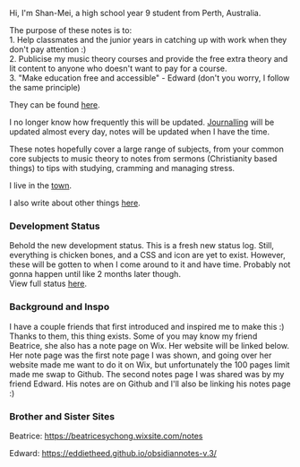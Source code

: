 ---
---
<head>
  <title>
    Shan-Mei's Notes!
    <link href="style.css" rel="stylesheet" type="text/css">
  </title>
</head>
<body>
  <p>Hi, I'm Shan-Mei, a high school year 9 student from Perth, Australia.</p>
  <p>The purpose of these notes is to:<br>1. Help classmates and the junior years in catching up with work when they don't pay attention :)<br>2. Publicise my music theory courses and provide the free extra theory and lit content to anyone who doesn't want to pay for a course.<br>3. "Make education free and accessible" - Edward (don't you worry, I follow the same principle)</p>
  <p>They can be found <a href="https://shan-mei.github.io/shanmeis-notes/notes.html">here</a>.</p>
  <p>I no longer know how frequently this will be updated. <a href="https://shan-mei.github.io/shanmeis-notes/journalling.html">Journalling</a> will be updated almost every day, notes will be updated when I have the time.</p>
  <p>These notes hopefully cover a large range of subjects, from your common core subjects to music theory to notes from sermons (Christianity based things) to tips with studying, cramming and managing stress.</p>
  <p>I live in the <a href="https://shan-mei.github.io/shanmeis-notes/ranting/the-town.html">town</a>.</p>
  <p>I also write about other things <a href="https://shan-mei.github.io/shanmeis-notes/ranting.html">here</a>.</p>

  <h3>Development Status</h3>
  <p>Behold the new development status. This is a fresh new status log. Still, everything is chicken bones, and a CSS and icon are yet to exist. However, these will be gotten to when I come around to it and have time. Probably not gonna happen until like 2 months later though.<br>View full status <a href="https://shan-mei.github.io/shanmeis-notes/dev-stat.html">here</a>.</p>

  <h3>
    Background and Inspo
  </h3>
  <p>
    I have a couple friends that first introduced and inspired me to make this :) Thanks to them, this thing exists. Some of you may know my friend Beatrice, she also has a note page on Wix. Her website will be linked below. Her note page was the first note page I was shown, and going over her website made me want to do it on Wix, but unfortunately the 100 pages limit made me swap to Github. The second notes page I was shared was by my friend Edward. His notes are on Github and I'll also be linking his notes page :)
  </p>

  <h3>
    Brother and Sister Sites
  </h3>

  <p>Beatrice: <a href="https://beatricesychong.wixsite.com/notes">https://beatricesychong.wixsite.com/notes</a></p>
  <p>Edward: <a href="https://eddietheed.github.io/obsidiannotes-v.3/">https://eddietheed.github.io/obsidiannotes-v.3/</a></p>
</body>